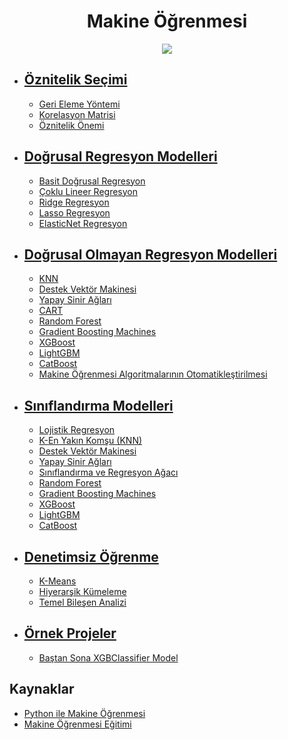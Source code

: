 <h1 align="center"> Makine Öğrenmesi </h1>

<p align="center"> <img src="https://images.squarespace-cdn.com/content/v1/5005afd7e4b0a6953320bf3f/1513608181654-IK9HAQ1A1ZWE2V1APYDG/ke17ZwdGBToddI8pDm48kFTEgwhRQcX9r3XtU0e50sUUqsxRUqqbr1mOJYKfIPR7LoDQ9mXPOjoJoqy81S2I8N_N4V1vUb5AoIIIbLZhVYxCRW4BPu10St3TBAUQYVKc2PPwcWkLXq-DNe4zpT7he0M_zRUr6912vvtObYWjAW-pUdJURR5nHbHpk7AZw8X9/sorterbot5000_01.gif" /> </p>

* ## [Öznitelik Seçimi](https://github.com/kubrakurt/machine_learning_resource/tree/main/Öznitelik%20Seçimi)
  * [Geri Eleme Yöntemi](https://github.com/kubrakurt/machine_learning_resource/blob/main/Öznitelik%20Seçimi/Geri%20Eleme%20Yöntemi.ipynb)
  * [Korelasyon Matrisi](https://github.com/kubrakurt/machine_learning_resources/blob/main/Öznitelik%20Seçimi/Korelasyon%20Matrisi.ipynb)
  * [Öznitelik Önemi](https://github.com/kubrakurt/machine_learning_resources/blob/main/Öznitelik%20Seçimi/Öznitelik%20Önemi.ipynb)

* ## [Doğrusal Regresyon Modelleri](https://github.com/kubrakurt/machine_learning_resource/tree/main/1%20-%20Doğrusal%20Regresyon%20Modelleri)
  * [Basit Doğrusal Regresyon](https://github.com/kubrakurt/machine_learning_resource/blob/main/1%20-%20Doğrusal%20Regresyon%20Modelleri/1%20-%20Basit%20Doğrusal%20Regresyon.ipynb)
  * [Çoklu Lineer Regresyon](https://github.com/kubrakurt/machine_learning_resource/blob/main/1%20-%20Doğrusal%20Regresyon%20Modelleri/2%20-%20Çoklu%20Lineer%20Regresyon.ipynb)
  * [Ridge Regresyon](https://github.com/kubrakurt/machine_learning_resource/blob/main/1%20-%20Doğrusal%20Regresyon%20Modelleri/3%20-%20Ridge%20Regresyon.ipynb)
  * [Lasso Regresyon](https://github.com/kubrakurt/machine_learning_resource/blob/main/1%20-%20Doğrusal%20Regresyon%20Modelleri/4%20-%20Lasso%20Regresyon.ipynb)
  * [ElasticNet Regresyon](https://github.com/kubrakurt/machine_learning_resource/blob/main/1%20-%20Doğrusal%20Regresyon%20Modelleri/5%20-%20ElasticNet%20Regresyon.ipynb)

* ## [Doğrusal Olmayan Regresyon Modelleri](https://github.com/kubrakurt/machine_learning_resource/tree/main/2%20-%20Doğrusal%20Olmayan%20Regresyon%20Modelleri)
  * [KNN](https://github.com/kubrakurt/machine_learning_resource/blob/main/2%20-%20Doğrusal%20Olmayan%20Regresyon%20Modelleri/1%20-%20KNN.ipynb)
  * [Destek Vektör Makinesi](https://github.com/kubrakurt/machine_learning_resource/blob/main/2%20-%20Doğrusal%20Olmayan%20Regresyon%20Modelleri/2%20-%20Destek%20Vektör%20Makinesi.ipynb)
  * [Yapay Sinir Ağları](https://github.com/kubrakurt/machine_learning_resource/blob/main/2%20-%20Doğrusal%20Olmayan%20Regresyon%20Modelleri/3%20-%20Yapay%20Sinir%20Ağları.ipynb)
  * [CART](https://github.com/kubrakurt/machine_learning_resource/blob/main/2%20-%20Doğrusal%20Olmayan%20Regresyon%20Modelleri/4%20-%20CART.ipynb)
  * [Random Forest](https://github.com/kubrakurt/machine_learning_resource/blob/main/2%20-%20Doğrusal%20Olmayan%20Regresyon%20Modelleri/5%20-%20Random%20Forest.ipynb)
  * [Gradient Boosting Machines](https://github.com/kubrakurt/machine_learning_resource/blob/main/2%20-%20Doğrusal%20Olmayan%20Regresyon%20Modelleri/6%20-%20Gradient%20Boosting%20Machines.ipynb)
  * [XGBoost](https://github.com/kubrakurt/machine_learning_resource/blob/main/2%20-%20Doğrusal%20Olmayan%20Regresyon%20Modelleri/7%20-%20XGBoost.ipynb)
  * [LightGBM](https://github.com/kubrakurt/machine_learning_resource/blob/main/2%20-%20Doğrusal%20Olmayan%20Regresyon%20Modelleri/8%20-%20LightGBM.ipynb)
  * [CatBoost](https://github.com/kubrakurt/machine_learning_resource/blob/main/2%20-%20Doğrusal%20Olmayan%20Regresyon%20Modelleri/9%20-%20CatBoost.ipynb)
  * [Makine Öğrenmesi Algoritmalarının Otomatikleştirilmesi](https://github.com/kubrakurt/machine_learning_resource/blob/main/2%20-%20Doğrusal%20Olmayan%20Regresyon%20Modelleri/10%20-%20Makine%20Öğrenmesi%20Algoritmalarının%20Otomatikleştirilmesi.ipynb)

* ## [Sınıflandırma Modelleri](https://github.com/kubrakurt/machine_learning_resource/tree/main/3%20-%20Sınıflandırma%20Modelleri)
  * [Lojistik Regresyon](https://github.com/kubrakurt/machine_learning_resource/blob/main/3%20-%20Sınıflandırma%20Modelleri/1%20-%20Lojistik%20Regresyon.ipynb)
  * [K-En Yakın Komşu (KNN)](https://github.com/kubrakurt/machine_learning_resource/blob/main/3%20-%20Sınıflandırma%20Modelleri/2%20-%20K-En%20Yakın%20Komşu%20(KNN).ipynb)
  * [Destek Vektör Makinesi](https://github.com/kubrakurt/machine_learning_resource/blob/main/3%20-%20Sınıflandırma%20Modelleri/3%20-%20Destek%20Vektör%20Makinesi.ipynb)
  * [Yapay Sinir Ağları](https://github.com/kubrakurt/machine_learning_resource/blob/main/3%20-%20Sınıflandırma%20Modelleri/4%20-%20Yapay%20Sinir%20Ağları.ipynb)
  * [Sınıflandırma ve Regresyon Ağacı](https://github.com/kubrakurt/machine_learning_resource/blob/main/3%20-%20Sınıflandırma%20Modelleri/5%20-%20Sınıflandırma%20ve%20Regresyon%20Ağacı.ipynb)
  * [Random Forest](https://github.com/kubrakurt/machine_learning_resource/blob/main/3%20-%20Sınıflandırma%20Modelleri/6%20-%20Random%20Forest.ipynb)
  * [Gradient Boosting Machines](https://github.com/kubrakurt/machine_learning_resource/blob/main/3%20-%20Sınıflandırma%20Modelleri/7%20-%20Gradient%20Boosting%20Machines.ipynb)
  * [XGBoost](https://github.com/kubrakurt/machine_learning_resource/blob/main/3%20-%20Sınıflandırma%20Modelleri/8%20-%20XGBoost.ipynb)
  * [LightGBM](https://github.com/kubrakurt/machine_learning_resource/blob/main/3%20-%20Sınıflandırma%20Modelleri/9%20-%20LightGBM.ipynb)
  * [CatBoost](https://github.com/kubrakurt/machine_learning_resource/blob/main/3%20-%20Sınıflandırma%20Modelleri/10%20-%20CatBoost.ipynb)

* ## [Denetimsiz Öğrenme](https://github.com/kubrakurt/machine_learning_resource/tree/main/4%20-%20Denetimsiz%20Öğrenme)
  * [K-Means](https://github.com/kubrakurt/machine_learning_resource/blob/main/4%20-%20Denetimsiz%20Öğrenme/1%20-%20K-Means.ipynb)
  * [Hiyerarşik Kümeleme](https://github.com/kubrakurt/machine_learning_resource/blob/main/4%20-%20Denetimsiz%20Öğrenme/2%20-%20Hiyerarşik%20Kümeleme.ipynb)
  * [Temel Bileşen Analizi](https://github.com/kubrakurt/machine_learning_resource/blob/main/4%20-%20Denetimsiz%20Öğrenme/3%20-%20Temel%20Bileşen%20Analizi.ipynb)

* ## [Örnek Projeler](https://github.com/kubrakurt/machine_learning_resources/tree/main/Örnek%20Projeler)
  * [Baştan Sona XGBClassifier Model](https://github.com/kubrakurt/machine_learning_resources/tree/main/Örnek%20Projeler/Baştan%20Sona%20XGBClassifier%20Model)

## Kaynaklar

* [Python ile Makine Öğrenmesi](https://www.udemy.com/course/python-ile-makine-ogrenmesi/)
* [Makine Öğrenmesi Eğitimi](https://bilkav.com/makine-ogrenmesi-egitimi/)
